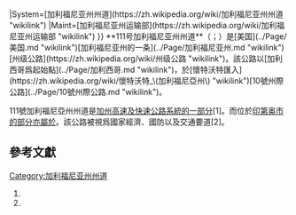 </ref>
|System=[加利福尼亚州州道](https://zh.wikipedia.org/wiki/加利福尼亚州州道 "wikilink")
|Maint=[加利福尼亚州运输部](https://zh.wikipedia.org/wiki/加利福尼亚州运输部 "wikilink")
}}
**111号加利福尼亚州州道**（；）是[美国](../Page/美国.md "wikilink")[加利福尼亚州的一条](../Page/加利福尼亚州.md "wikilink")[州级公路](https://zh.wikipedia.org/wiki/州级公路 "wikilink")。該公路以[加利西哥爲起始點](../Page/加利西哥.md "wikilink")，於[懷特沃特匯入](https://zh.wikipedia.org/wiki/懷特沃特_\(加利福尼亞州\) "wikilink")[10號州際公路](../Page/10號州際公路.md "wikilink")。

111號加利福尼亞州州道是[加州高速及快速公路系統的一部分](https://zh.wikipedia.org/wiki/加州高速及快速公路系統 "wikilink")\[1\]。而位於[印第奥市的部分亦屬於](https://zh.wikipedia.org/wiki/印第奥_\(加利福尼亚州\) "wikilink")。該公路被視爲國家經濟、國防以及交通要道\[2\]。

## 參考文獻

[Category:加利福尼亚州州道](https://zh.wikipedia.org/wiki/Category:加利福尼亚州州道 "wikilink")

1.
2.